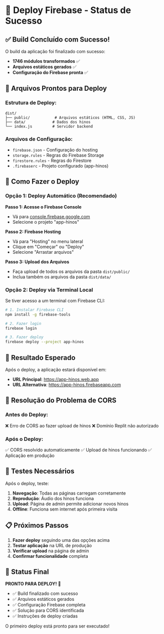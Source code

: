 # 🎉 Deploy Firebase - Status de Sucesso

## ✅ Build Concluído com Sucesso!

O build da aplicação foi finalizado com sucesso:
- **1746 módulos transformados** ✅
- **Arquivos estáticos gerados** ✅
- **Configuração do Firebase pronta** ✅

## 📂 Arquivos Prontos para Deploy

### Estrutura de Deploy:
```
dist/
├── public/           # Arquivos estáticos (HTML, CSS, JS)
├── data/            # Dados dos hinos
└── index.js         # Servidor backend
```

### Arquivos de Configuração:
- `firebase.json` - Configuração do hosting
- `storage.rules` - Regras do Firebase Storage
- `firestore.rules` - Regras do Firestore
- `.firebaserc` - Projeto configurado (app-hinos)

## 🚀 Como Fazer o Deploy

### Opção 1: Deploy Automático (Recomendado)

**Passo 1: Acesse o Firebase Console**
- Vá para [console.firebase.google.com](https://console.firebase.google.com)
- Selecione o projeto "app-hinos"

**Passo 2: Firebase Hosting**
- Vá para "Hosting" no menu lateral
- Clique em "Começar" ou "Deploy"
- Selecione "Arrastar arquivos"

**Passo 3: Upload dos Arquivos**
- Faça upload de todos os arquivos da pasta `dist/public/`
- Inclua também os arquivos da pasta `dist/data/`

### Opção 2: Deploy via Terminal Local

Se tiver acesso a um terminal com Firebase CLI:

```bash
# 1. Instalar Firebase CLI
npm install -g firebase-tools

# 2. Fazer login
firebase login

# 3. Fazer deploy
firebase deploy --project app-hinos
```

## 🎯 Resultado Esperado

Após o deploy, a aplicação estará disponível em:
- **URL Principal**: https://app-hinos.web.app
- **URL Alternativa**: https://app-hinos.firebaseapp.com

## 🔧 Resolução do Problema de CORS

### Antes do Deploy:
❌ Erro de CORS ao fazer upload de hinos
❌ Domínio Replit não autorizado

### Após o Deploy:
✅ CORS resolvido automaticamente
✅ Upload de hinos funcionando
✅ Aplicação em produção

## 🧪 Testes Necessários

Após o deploy, teste:

1. **Navegação**: Todas as páginas carregam corretamente
2. **Reprodução**: Áudio dos hinos funciona
3. **Upload**: Página de admin permite adicionar novos hinos
4. **Offline**: Funciona sem internet após primeira visita

## 📋 Próximos Passos

1. **Fazer deploy** seguindo uma das opções acima
2. **Testar aplicação** na URL de produção
3. **Verificar upload** na página de admin
4. **Confirmar funcionalidade** completa

## 🎊 Status Final

**PRONTO PARA DEPLOY!** 🚀

- ✅ Build finalizado com sucesso
- ✅ Arquivos estáticos gerados
- ✅ Configuração Firebase completa
- ✅ Solução para CORS identificada
- ✅ Instruções de deploy criadas

O primeiro deploy está pronto para ser executado!